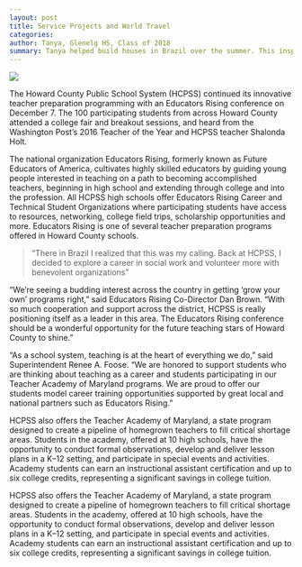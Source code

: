 ```yaml
---
layout: post
title: Service Projects and World Travel
categories: 
author: Tanya, Glenelg HS, Class of 2018
summary: Tanya helped build houses in Brazil over the summer. This inspired her to do more at home to help those who are less fortunate.
---
```


<img class="post__img" src="http://www.hcpss.org/wp-content/uploads/2017/02/ahs-stock-students-building.jpg">

The Howard County Public School System (HCPSS) continued its innovative teacher preparation programming with an Educators Rising conference on December 7. The 100 participating students from across Howard County attended a college fair and breakout sessions, and heard from the Washington Post’s 2016 Teacher of the Year and HCPSS teacher Shalonda Holt.

The national organization Educators Rising, formerly known as Future Educators of America, cultivates highly skilled educators by guiding young people interested in teaching on a path to becoming accomplished teachers, beginning in high school and extending through college and into the profession. All HCPSS high schools offer Educators Rising Career and Technical Student Organizations where participating students have access to resources, networking, college field trips, scholarship opportunities and more. Educators Rising is one of several teacher preparation programs offered in Howard County schools.

> “There in Brazil I realized that this was my calling. Back at HCPSS, I decided to explore a career in social work and volunteer more with benevolent organizations”

“We’re seeing a budding interest across the country in getting ‘grow your own’ programs right,” said Educators Rising Co-Director Dan Brown. “With so much cooperation and support across the district, HCPSS is really positioning itself as a leader in this area. The Educators Rising conference should be a wonderful opportunity for the future teaching stars of Howard County to shine.”

“As a school system, teaching is at the heart of everything we do,” said Superintendent Renee A. Foose. “We are honored to support students who are thinking about teaching as a career and students participating in our Teacher Academy of Maryland programs. We are proud to offer our students model career training opportunities supported by great local and national partners such as Educators Rising.”

HCPSS also offers the Teacher Academy of Maryland, a state program designed to create a pipeline of homegrown teachers to fill critical shortage areas. Students in the academy, offered at 10 high schools, have the opportunity to conduct formal observations, develop and deliver lesson plans in a K–12 setting, and participate in special events and activities. Academy students can earn an instructional assistant certification and up to six college credits, representing a significant savings in college tuition.

HCPSS also offers the Teacher Academy of Maryland, a state program designed to create a pipeline of homegrown teachers to fill critical shortage areas. Students in the academy, offered at 10 high schools, have the opportunity to conduct formal observations, develop and deliver lesson plans in a K–12 setting, and participate in special events and activities. Academy students can earn an instructional assistant certification and up to six college credits, representing a significant savings in college tuition.